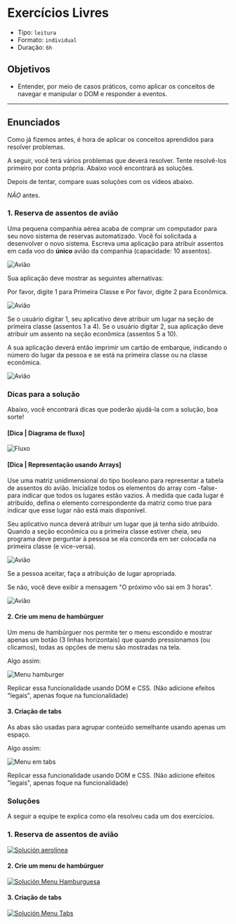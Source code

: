 # Exercícios Livres

- Tipo: `leitura`
- Formato: `individual`
- Duração: `6h`

## Objetivos

- Entender, por meio de casos práticos, como aplicar os conceitos de navegar e
  manipular o DOM e responder a eventos.

***

## Enunciados

Como já fizemos antes, é hora de aplicar os conceitos aprendidos para resolver
problemas.

A seguir, você terá vários problemas que deverá resolver. Tente resolvê-los
primeiro por conta própria. Abaixo você encontrará as soluções.

Depois de tentar, compare suas soluções com os vídeos abaixo.

_NÃO_ antes.

### 1. Reserva de assentos de avião

Uma pequena companhia aérea acaba de comprar um computador para seu novo sistema
de reservas automatizado. Você foi solicitada a desenvolver o novo sistema.
Escreva uma aplicação para atribuir assentos em cada voo do **único** avião da
companhia \(capacidade: 10 assentos\).

![Avião](https://user-images.githubusercontent.com/11894994/59522404-010eb580-8ea5-11e9-86e3-4c1e8f32b0b5.jpg)

Sua aplicação deve mostrar as seguintes alternativas:

Por favor, digite 1 para Primeira Classe e Por favor, digite 2 para Econômica.

![Avião](https://user-images.githubusercontent.com/11894994/59522439-184da300-8ea5-11e9-83de-4823ef78efb4.jpg)

Se o usuário digitar 1, seu aplicativo deve atribuir um lugar na seção de
primeira classe \(assentos 1 a 4\). Se o usuário digitar 2, sua aplicação deve
atribuir um assento na seção econômica \(assentos 5 a 10\).

A sua aplicação deverá então imprimir um cartão de embarque, indicando o número
do lugar da pessoa e se está na primeira classe ou na classe econômica.

![Avião](https://user-images.githubusercontent.com/11894994/59522498-33b8ae00-8ea5-11e9-9081-6417549b41bb.jpg)

### Dicas para a solução

Abaixo, você encontrará dicas que poderão ajudá-la com a solução, boa sorte!

#### [Dica | Diagrama de fluxo]

![Fluxo](https://user-images.githubusercontent.com/11894994/59522574-62368900-8ea5-11e9-9be8-5c2679577b40.jpg)

#### [Dica | Representação usando Arrays]

Use uma matriz unidimensional do tipo booleano para representar a tabela de
assentos do avião. Inicialize todos os elementos do array com -false- para
indicar que todos os lugares estão vazios. À medida que cada lugar é atribuído,
defina o elemento correspondente da matriz como true para indicar que esse lugar
não está mais disponível.

Seu aplicativo nunca deverá atribuir um lugar que já tenha sido atribuído.
Quando a seção econômica ou a primeira classe estiver cheia, seu programa deve
perguntar à pessoa se ela concorda em ser colocada na primeira classe (e
vice-versa).

![Avião](https://user-images.githubusercontent.com/11894994/59522653-98740880-8ea5-11e9-8733-84cc47264e9e.jpg)

Se a pessoa aceitar, faça a atribuição de lugar apropriada.

Se não, você deve exibir a mensagem "O próximo vôo sai em 3 horas".

![Avião](https://user-images.githubusercontent.com/11894994/59522674-a45fca80-8ea5-11e9-867e-2762fee3a637.jpg)

#### 2. Crie um menu de hambúrguer

Um menu de hambúrguer nos permite ter o menu escondido e mostrar apenas um botão
\(3 linhas horizontais\) que quando pressionamos \(ou clicamos\), todas as
opções de menu são mostradas na tela.

Algo assim:

![Menu
hamburger](https://user-images.githubusercontent.com/11894994/59522804-f7398200-8ea5-11e9-9e50-08ccec42da24.gif)

Replicar essa funcionalidade usando DOM e CSS. \(Não adicione efeitos "legais",
apenas foque na funcionalidade\)

#### 3. Criação de tabs

As abas são usadas para agrupar conteúdo semelhante usando apenas um espaço.

Algo assim:

![Menu em
tabs](https://user-images.githubusercontent.com/11894994/59522837-12a48d00-8ea6-11e9-9704-8d137aee4ee7.gif)

Replicar essa funcionalidade usando DOM e CSS. \(Não adicione efeitos "legais",
apenas foque na funcionalidade\)

### Soluções

A seguir a equipe te explica como ela resolveu cada um dos exercícios.

### 1. Reserva de assentos de avião

[![Solución
aerolínea](https://img.youtube.com/vi/ov2pYXulNvc/0.jpg)](https://www.youtube.com/watch?v=ov2pYXulNvc)

#### 2. Crie um menu de hambúrguer

[![Solución Menu
Hamburguesa](https://img.youtube.com/vi/ej2MVZpPaoM/0.jpg)](https://www.youtube.com/watch?v=ej2MVZpPaoM)

#### 3. Criação de tabs

[![Solución Menu
Tabs](https://img.youtube.com/vi/nEKbaKIat1g/0.jpg)](https://www.youtube.com/watch?v=nEKbaKIat1g)
